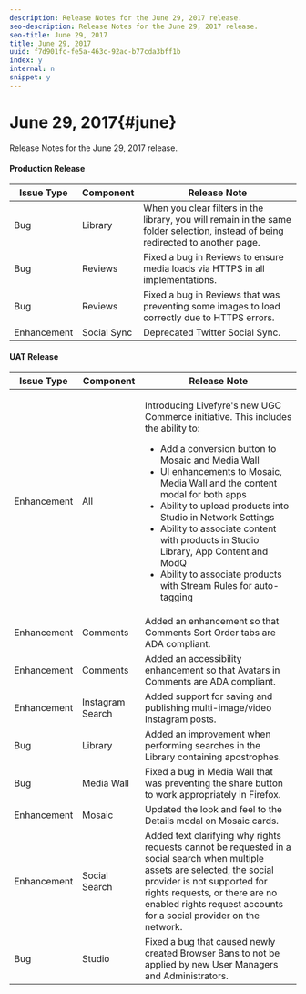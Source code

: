 ```yaml
---
description: Release Notes for the June 29, 2017 release.
seo-description: Release Notes for the June 29, 2017 release.
seo-title: June 29, 2017
title: June 29, 2017
uuid: f7d901fc-fe5a-463c-92ac-b77cda3bff1b
index: y
internal: n
snippet: y
---
```


# June 29, 2017{#june}

Release Notes for the June 29, 2017 release.

#### Production Release
| **Issue Type** |**Component** |**Release Note** |
|---|---|---|
|  Bug | Library | When you clear filters in the library, you will remain in the same folder selection, instead of being redirected to another page. |
|  Bug | Reviews | Fixed a bug in Reviews to ensure media loads via HTTPS in all implementations. |
|  Bug | Reviews  | Fixed a bug in Reviews that was preventing some images to load correctly due to HTTPS errors.  |
|  Enhancement | Social Sync | Deprecated Twitter Social Sync.  |

#### UAT Release
<table id="table_nv4_3hd_k1b">  
 <thead> 
  <tr> 
   <th class="entry"><b>Issue Type</b></th> 
   <th class="entry"><b>Component</b></th> 
   <th class="entry"><b>Release Note</b></th> 
  </tr> 
 </thead>
 <tbody> 
  <tr> 
   <td> Enhancement</td> 
   <td> All</td> 
   <td> <p>Introducing Livefyre's new UGC Commerce initiative. This includes the ability to: </p> 
    <ul id="ul_lkr_5hd_k1b"> 
     <li>Add a conversion button to Mosaic and Media Wall</li> 
     <li>UI enhancements to Mosaic, Media Wall and the content modal for both apps</li> 
     <li>Ability to upload products into Studio in Network Settings</li> 
     <li>Ability to associate content with products in Studio Library, App Content and ModQ</li> 
     <li>Ability to associate products with Stream Rules for auto-tagging</li> 
    </ul> </td> 
  </tr> 
  <tr> 
   <td> Enhancement</td> 
   <td> Comments</td> 
   <td> Added an enhancement so that Comments Sort Order tabs are ADA compliant.</td> 
  </tr> 
  <tr> 
   <td> Enhancement</td> 
   <td> Comments</td> 
   <td> Added an accessibility enhancement so that Avatars in Comments are ADA compliant.</td> 
  </tr> 
  <tr> 
   <td> Enhancement</td> 
   <td> Instagram Search</td> 
   <td> Added support for saving and publishing multi-image/video Instagram posts.</td> 
  </tr> 
  <tr> 
   <td> Bug</td> 
   <td> Library</td> 
   <td> Added an improvement when performing searches in the Library containing apostrophes.</td> 
  </tr> 
  <tr> 
   <td> Bug</td> 
   <td> Media Wall </td> 
   <td> Fixed a bug in Media Wall that was preventing the share button to work appropriately in Firefox. </td> 
  </tr> 
  <tr> 
   <td> Enhancement</td> 
   <td> Mosaic</td> 
   <td> Updated the look and feel to the Details modal on Mosaic cards.</td> 
  </tr> 
  <tr> 
   <td> Enhancement</td> 
   <td> Social Search</td> 
   <td> Added text clarifying why rights requests cannot be requested in a social search when multiple assets are selected, the social provider is not supported for rights requests, or there are no enabled rights request accounts for a social provider on the network.</td> 
  </tr> 
  <tr> 
   <td> Bug</td> 
   <td> Studio</td> 
   <td> Fixed a bug that caused newly created Browser Bans to not be applied by new User Managers and Administrators.</td> 
  </tr> 
 </tbody> 
</table>

